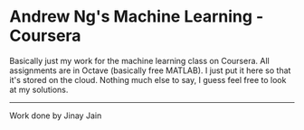 # Andrew Ng's Machine Learning - Coursera
Basically just my work for the machine learning class on Coursera. All assignments are in Octave (basically free MATLAB). I just put it here so that it's stored on the cloud. Nothing much else to say, I guess feel free to look at my solutions.

---
Work done by Jinay Jain
